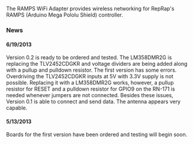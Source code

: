 ﻿The RAMPS WiFi Adapter provides wireless networking for RepRap's RAMPS (Arduino Mega Pololu Shield) controller.

### News

#### 6/19/2013
Version 0.2 is ready to be ordered and tested. The LM358DMR2G is replacing the TLV2452CDGKR and voltage dividers are being added along with a pullup and pulldown resistor. The first version has some errors. Overdriving the TLV2452CDGKR inputs at 5V with 3.3V supply is not possible. Replacing it with a LM358DMR2G works, however, a pullup resistor for RESET and a pulldown resistor for GPIO9 on the RN-171 is needed whenever jumpers are not connected. Besides these issues, Version 0.1 is able to connect and send data. The antenna appears very capable.

#### 5/13/2013
Boards for the first version have been ordered and testing will begin soon.
